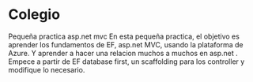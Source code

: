 # Colegio
Pequeña practica asp.net mvc
En esta pequeña practica, el objetivo es aprender los fundamentos de EF, asp.net MVC, usando la plataforma de Azure. 
Y aprender a hacer una relacion muchos a muchos en asp.net .
Empece a partir de EF database first, un scaffolding para los controller y modifique lo necesario.
